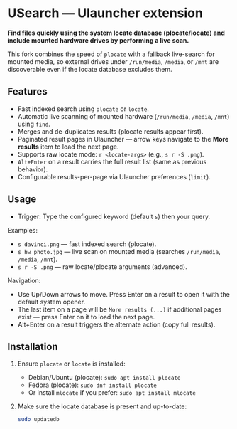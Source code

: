 # USearch — Ulauncher extension

**Find files quickly using the system locate database (plocate/locate) and include mounted hardware drives by performing a live scan.**

This fork combines the speed of `plocate` with a fallback live-search for mounted media, so external drives under `/run/media`, `/media`, or `/mnt` are discoverable even if the locate database excludes them.

## Features
- Fast indexed search using `plocate` or `locate`.
- Automatic live scanning of mounted hardware (`/run/media`, `/media`, `/mnt`) using `find`.
- Merges and de-duplicates results (plocate results appear first).
- Paginated result pages in Ulauncher — arrow keys navigate to the **More results** item to load the next page.
- Supports raw locate mode: `r <locate-args>` (e.g., `s r -S .png`).
- `Alt+Enter` on a result carries the full result list (same as previous behavior).
- Configurable results-per-page via Ulauncher preferences (`limit`).

## Usage
- Trigger: Type the configured keyword (default `s`) then your query.

Examples:
- `s davinci.png` — fast indexed search (plocate).
- `s hw photo.jpg` — live scan on mounted media (searches `/run/media`, `/media`, `/mnt`).
- `s r -S .png` — raw locate/plocate arguments (advanced).

Navigation:
- Use Up/Down arrows to move. Press Enter on a result to open it with the default system opener.
- The last item on a page will be `More results (...)` if additional pages exist — press Enter on it to load the next page.
- Alt+Enter on a result triggers the alternate action (copy full results).

## Installation
1. Ensure `plocate` or `locate` is installed:
   - Debian/Ubuntu (plocate): `sudo apt install plocate`
   - Fedora (plocate): `sudo dnf install plocate`
   - Or install `mlocate` if you prefer: `sudo apt install mlocate`

2. Make sure the locate database is present and up-to-date:
   ```bash
   sudo updatedb
